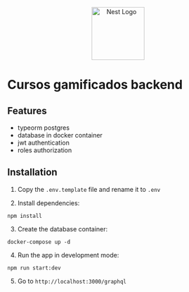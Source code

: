 <p align="center">
  <a href="http://nestjs.com/" target="blank"><img src="https://nestjs.com/img/logo-small.svg" width="120" alt="Nest Logo" /></a>
</p>


# Cursos gamificados backend

## Features

- typeorm postgres
- database in docker container
- jwt authentication
- roles authorization

## Installation

1. Copy the ```.env.template``` file and rename it to ```.env```

2. Install dependencies:
```
npm install
```

3. Create the database container:
```
docker-compose up -d
```

4. Run the app in development mode:
```
npm run start:dev
```

5. Go to ```http://localhost:3000/graphql```
